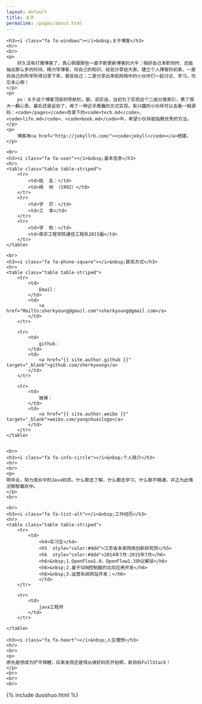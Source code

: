```yaml
---
layout: default
title: 关于
permalink: /pages/about.html
---
```


<div class="home">

	<h3><i class="fa fa-windows"></i>&nbsp;关于博客</h3>
	<hr>
	<br>
	<p>
		好久没有打理博客了，真心佩服那些一直不断更新博客的大牛：搞好自己本职同时，还能抽出那么多的时间、精力写博客，将自己的知识、经验分享给大家。建立个人博客的初衷，一是将自己的所学所得记录下来，督促自己；二是分享出来和网络中的小伙伴们一起讨论、学习。勿忘本心啊！
	</p>
	<p>
		ps：关于这个博客顶部的导航栏。额，说实话，当初为了实现这个二级分类索引，费了很大一翻心思。最后还是妥协了，用了一种近乎愚蠢的方式实现。有兴趣的小伙伴可以去看一眼源码：<code>/pages</code>目录下的<code>tech.md</code>、<code>life.md</code>、<code>book.md</code>中，希望小伙伴能指教优秀的方法。
	</p>
	<p>
		博客用<a href="http://jekyllrb.com/"><code>jekyll</code></a>搭建。
	</p>

	<br>
	<h3><i class="fa fa-user"></i>&nbsp;基本信息</h3>
	<hr>
	<table class="table table-striped">
		<tr>
			<td>姓  名：</td>    
			<td>杨  帅 （1992）</td>
		</tr>
		<tr>
			<td>学  历：</td>    
			<td>工  本</td>
		</tr>
		<tr>
			<td>学  校：</td>    
			<td>南京工程学院通信工程系2015届</td>
		</tr>
	</table>

	<br>
	<h3><i class="fa fa-phone-square"></i>&nbsp;联系方式</h3>
	<hr>
	<table class="table table-striped">
		<tr>
			<td>
				Email：
			</td>  
			<td>
				<a href="Mailto:sherkyoung@gmail.com">sherkyoung@gmail.com</a>
			</td>
		</tr>

		<tr>
			<td>
				github：
			</td>  
			<td>
				<a href="{{ site.author.github }}" target="_blank">github.com/sherkyoung</a>
			</td>  
		</tr>

		<tr>
			<td>
				微博：
			</td> 
			<td>
				<a href="{{ site.author.weibo }}" target="_blank">weibo.com/yangshuailogo</a>
			</td> 
		</tr>
	</table>


	<br>
	<h3><i class="fa fa-info-circle"></i>&nbsp;个人简介</h3>
	<hr>
	<br>
	<p>
	刚毕业，努力成长中的Java码农。什么都去了解，什么都去学习，什么都不精通，并正为此情况郁郁寡欢中。
	</p>
	<br>
	
	<br>
	<h3><i class="fa fa-list-alt"></i>&nbsp;工作经历</h3>
	<hr>
	<table class="table table-striped">
		<tr>
			<td>
				<h4>实习生</h4>
				<h5  style="color:#ddd">江苏省未来网络创新研究院</h5>
				<h6  style="color:#ddd">2014年7月-2015年7月</h6>
				<h6>&nbsp;1.OpenFlow1.0，OpenFlow1.3协议解读</h6>
				<h6>&nbsp;2.基于SDN控制器的北向应用开发</h6>
				<h6>&nbsp;3.运营系统网站开发；</h6>
				</td>  
		</tr>

		<tr>
			<td>
				java工程师
			</td>    
		</tr>

	</table>

	<h3><i class="fa fa-heart"></i>&nbsp;人生理想</h3>
	<hr>
	<br>
	<p>
	原先是想成为铲平锦鲤，后来发现还是得从做好码农开始啊，新目标FullStack！
	</p>
	<br>
	<br> 
	<br>

</div>


<div>
{% include duoshuo.html %}
</div>

